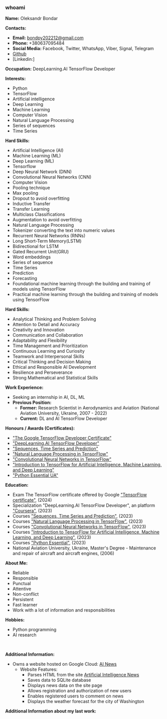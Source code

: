### whoami


**Name:** Oleksandr Bondar 

**Contacts:**
* **Email:** bondpy202212@gmail.com
* **Phone:** +380637095484
* **Social Media:** Facebook, Twitter, WhatsApp, Viber, Signal, Telegram
* [Github]( https://github.com/bondpy202212)
* [Linkedin:]


**Occupation:** DeepLearning.AI TensorFlow Developer  

**Interests:**
* Python
* TensorFlow
* Artificial intelligence 
* Deep Learning 
* Machine Learning 
* Computer Vision
* Natural Language Processing
* Series of sequences
* Time Series

**Hard Skills:**
* Artificial Intelligence (AI)
* Machine Learning (ML)
* Deep Learning (ML)
* Tensorflow
* Deep Neural Network (DNN)
* Convolutional Neural Networks (CNN)
* Computer Vision
* Pooling technique
* Max pooling
* Dropout to avoid overfitting
* Inductive Transfer
* Transfer Learning
* Multiclass Classifications
* Augmentation to avoid overfitting
* Natural Language Processing
* Tokenizer converting the text into numeric values
* Recurrent Neural Networks (RNNs)
* Long Short-Term Memory(LSTM)
* Bidirectional for LSTM
* Gated Recurrent Unit(GRU)
* Word embeddings
* Series of sequence
* Time Series
* Prediction
* Forecasting
* Foundational machine learning through the building and training of models using TensorFlow
* Practical machine learning through the building and training of models using TensorFlow

**Hard Skills:**
* Analytical Thinking and Problem Solving
* Attention to Detail and Accuracy
* Creativity and Innovation
* Communication and Collaboration
* Adaptability and Flexibility
* Time Management and Prioritization
* Continuous Learning and Curiosity
* Teamwork and Interpersonal Skills
* Critical Thinking and Decision Making
* Ethical and Responsible AI Development
* Resilience and Perseverance
* Strong Mathematical and Statistical Skills


**Work Experience:**  
* Seeking an internship in AI,  DL,  ML
* **Previous Position:**
  * **Former:** Research Scientist in Aerodynamics and Aviation (National Aviation University, Ukraine, 2007 - 2022)
  * **Current:**  DL and AI  TensorFlow Developer

**Honours / Awards (Certificates):**
* ["The Google TensorFlow Developer Certificate"](https://www.credential.net/a05c1f58-662c-4551-a2aa-567c188f7556)
* ["DeepLearning.AI TensorFlow Developer"](https://coursera.org/share/57dd1debf3232d4752db67d75ed8d51b)
* ["Sequences, Time Series and Prediction"](https://coursera.org/share/a2d99c0589dba0b36384b5dd35653628)
* ["Natural Language Processing in TensorFlow"](https://coursera.org/share/9e09b10a498bc9de624c5124094963ab)
* ["Convolutional Neural Networks in TensorFlow"](https://coursera.org/share/36402e80133bef8d5cc8b56b923edf7f)
* ["Introduction to TensorFlow for Artificial Intelligence, Machine Learning, and Deep Learning"](https://coursera.org/share/c9bed23cab7ebfe7ee5eacc683b6caf6)
* ["Python Essential UA"](https://testprovider.com/ua/search-certificate/TP10093516)

**Education:**
* Exam The TensorFlow certificate offered by Google ["TensorFlow certificate"](https://www.tensorflow.org/certificate), (2024)
* Specialization "DeepLearning.AI TensorFlow Developer", an platform ["Coursera"](https://www.coursera.org), (2023)
*  Courses ["Sequences, Time Series and Prediction"](https://www.coursera.org/learn/tensorflow-sequences-time-series-and-prediction), (2023)
*  Courses ["Natural Language Processing in TensorFlow"](https://www.coursera.org/learn/natural-language-processing-tensorflow), (2023)
*  Courses ["Convolutional Neural Networks in TensorFlow"](https://www.coursera.org/learn/convolutional-neural-networks-tensorflow), (2023)
*  Courses ["Introduction to TensorFlow for Artificial Intelligence, Machine Learning, and Deep Learning"](https://www.coursera.org/learn/introduction-tensorflow), (2023)
*  Courses ["Python Essential"](https://itvdn.com/ua/video/python-essential), (2023)
*  National Aviation University, Ukraine, Master's Degree - Maintenance and repair of aircraft and aircraft engines, (2006)


**About Me:**
* Reliable
* Responsible
* Punctual
* Attentive
* Non-conflict 
* Persistent
* Fast learner
* Work with a lot of information and responsibilities


**Hobbies:**
* Python programming
* AI research
<br>

**Additional Information:**

* Owns a website hosted on Google Cloud: [AI News](https://35.197.36.43)
  * Website Features:
    * Parses HTML from the site [Artificial Intelligence News](https://www.artificialintelligence-news.com)
    * Saves data to SQLite database
    * Displays news data on the site page
    * Allows registration and authorization of new users
    * Enables registered users to comment on news
    * Displays the weather forecast for the city of Washington

**Additional Information about my last work:**

<!--
**bondpy202212/bondpy202212** is a ✨ _special_ ✨ repository because its `README.md` (this file) appears on your GitHub profile.

Here are some ideas to get you started:

- 🔭 I’m currently working on ...
- 🌱 I’m currently learning ...
- 👯 I’m looking to collaborate on ...
- 🤔 I’m looking for help with ...
- 💬 Ask me about ...
- 📫 How to reach me: ...
- 😄 Pronouns: ...
- ⚡ Fun fact: ...
-->
